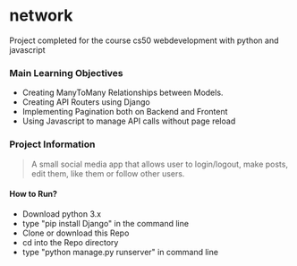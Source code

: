 # network
Project completed for the course cs50 webdevelopment with python and javascript

### Main Learning Objectives
* Creating ManyToMany Relationships between Models.
* Creating API Routers using Django
* Implementing Pagination both on Backend and Frontent
* Using Javascript to manage API calls without page reload

### Project Information
> A small social media app that allows user to login/logout, make posts, edit them, like them or follow other users.

#### How to Run?
* Download python 3.x
* type "pip install Django" in the command line
* Clone or download this Repo
* cd into the Repo directory
* type "python manage.py runserver" in command line

